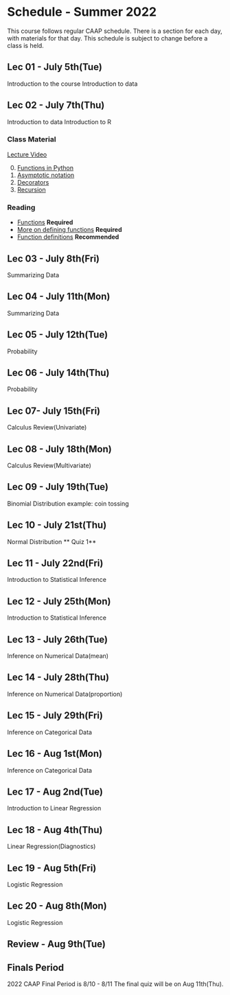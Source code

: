 # Schedule - Summer 2022

This course follows regular CAAP schedule.  There is a section for each day, with materials for that day.  This schedule is subject to change before a class is held.


## Lec 01 - July 5th(Tue)

Introduction to the course
Introduction to data

## Lec 02 - July 7th(Thu)

Introduction to data
Introduction to R

### Class Material

[Lecture Video](https://uchicago.hosted.panopto.com/Panopto/Pages/Viewer.aspx?id=ee8e2b31-56b2-4fe3-b13f-ae1a0046d27f)

0. [Functions in Python](https://caam37830.github.io/book/00_python/functions.html)
1. [Asymptotic notation](https://caam37830.github.io/book/01_analysis/asymptotic_notation.html)
2. [Decorators](https://caam37830.github.io/book/00_python/decorators.html)
3. [Recursion](https://caam37830.github.io/book/01_analysis/recursion.html)

### Reading

* [Functions](https://docs.python.org/3/tutorial/controlflow.html#defining-functions) **Required**
* [More on defining functions](https://docs.python.org/3/tutorial/controlflow.html#more-on-defining-functions) **Required**
* [Function definitions](https://docs.python.org/3/reference/compound_stmts.html#function-definitions) **Recommended**

## Lec 03 - July 8th(Fri)
Summarizing Data

## Lec 04 - July 11th(Mon)
Summarizing Data

## Lec 05 - July 12th(Tue)
Probability
## Lec 06 - July 14th(Thu)
Probability
## Lec 07- July 15th(Fri)
Calculus Review(Univariate)
## Lec 08 - July 18th(Mon)
Calculus Review(Multivariate)
## Lec 09 - July 19th(Tue)
Binomial Distribution
example: coin tossing
## Lec 10 - July 21st(Thu)



Normal Distribution
** Quiz 1**

## Lec 11 - July 22nd(Fri)
Introduction to Statistical Inference
## Lec 12 - July 25th(Mon)
Introduction to Statistical Inference
## Lec 13 - July 26th(Tue)
Inference on Numerical Data(mean)
## Lec 14 - July 28th(Thu)
Inference on Numerical Data(proportion)
## Lec 15 - July 29th(Fri)
Inference on Categorical Data
## Lec 16 - Aug 1st(Mon)
Inference on Categorical Data
## Lec 17 - Aug 2nd(Tue)
Introduction to Linear Regression
## Lec 18 - Aug 4th(Thu)
Linear Regression(Diagnostics)
## Lec 19 - Aug 5th(Fri)
Logistic Regression
## Lec 20 - Aug 8th(Mon)
Logistic Regression
## Review - Aug 9th(Tue)

## Finals Period

2022 CAAP Final Period is 8/10 - 8/11
The final quiz will be on Aug 11th(Thu).
